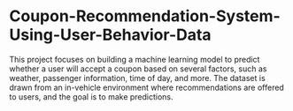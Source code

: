 # Coupon-Recommendation-System-Using-User-Behavior-Data
This project focuses on building a machine learning model to predict whether a user will accept a coupon based on several factors, such as weather, passenger information, time of day, and more. The dataset is drawn from an in-vehicle environment where recommendations are offered to users, and the goal is to make predictions.
